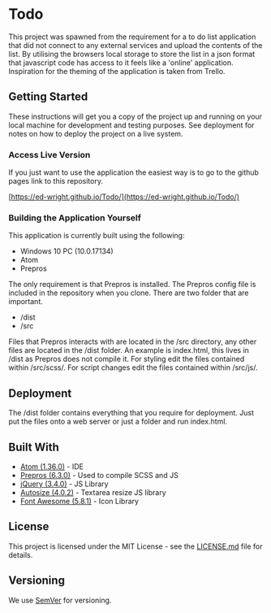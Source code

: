 
# Todo

This project was spawned from the requirement for a to do list application that did not connect to any external services and upload the contents of the list. By utilising the browsers local storage to store the list in a json format that javascript code has access to it feels like a 'online' application. Inspiration for the theming of the application is taken from Trello.

## Getting Started

These instructions will get you a copy of the project up and running on your local machine for development and testing purposes. See deployment for notes on how to deploy the project on a live system.

### Access Live Version

If you just want to use the application the easiest way is to go to the github pages link to this repository.

[https://ed-wright.github.io/Todo/](https://ed-wright.github.io/Todo/)

### Building the Application Yourself

This application is currently built using the following:
- Windows 10 PC (10.0.17134)
- Atom
- Prepros

The only requirement is that Prepros is installed. The Prepros config file is included in the repository when you clone. There are two folder that are important.
- /dist
- /src

Files that Prepros interacts with are located in the /src directory, any other files are located in the /dist folder. An example is index.html, this lives in /dist as Prepros does not compile it. For styling edit the files contained within /src/scss/. For script changes edit the files contained within /src/js/.

## Deployment

The /dist folder contains everything that you require for deployment. Just put the files onto a web server or just a folder and run index.html.

## Built With

* [Atom (1.36.0)](https://atom.io/) - IDE
* [Prepros (6.3.0)](https://prepros.io/) - Used to compile SCSS and JS
* [jQuery (3.4.0)](https://jquery.com/) - JS Library
* [Autosize (4.0.2)](http://www.jacklmoore.com/autosize/) - Textarea resize JS library
* [Font Awesome (5.8.1)](https://fontawesome.com/) - Icon Library

## License

This project is licensed under the MIT License - see the [LICENSE.md](LICENSE.md) file for details.

## Versioning

We use [SemVer](http://semver.org/) for versioning.
